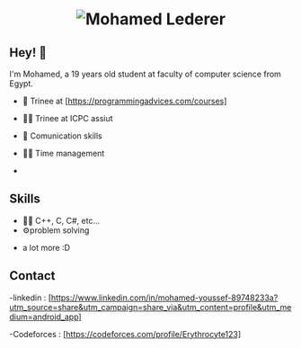 <h1 align="center">
  <img src="https://raw.githubusercontent.com/mohamedlederer/mohamedlederer/master/name.svg" alt="Mohamed Lederer" />
</h1>

## Hey! 👋
I'm Mohamed, a 19 years old student at faculty of computer science from Egypt.

- 🦔 Trinee at [https://programmingadvices.com/courses]

- 👨‍💻 Trinee at ICPC assiut

- 🦔 Comunication skills

- 👨‍💻 Time management
- 
## Skills
- 👨‍💻 C++, C, C#, etc...
- ⚙️problem solving
+ a lot more :D

## Contact
-linkedin : [https://www.linkedin.com/in/mohamed-youssef-89748233a?utm_source=share&utm_campaign=share_via&utm_content=profile&utm_medium=android_app]

-Codeforces : [https://codeforces.com/profile/Erythrocyte123]






